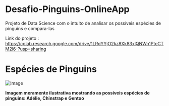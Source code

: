 # Desafio-Pinguins-OnlineApp
Projeto de Data Science com o intuito de analisar os possíveis espécies de pinguins e compara-las


Link do projeto : https://colab.research.google.com/drive/1LRdYYjO2kz8Xk83xlQNWn1PtcCTM2l6-?usp=sharing
# **Espécies de Pinguins**

![image](https://user-images.githubusercontent.com/77518236/170279527-466351f7-f7f9-4617-a043-6b69b6b90ed8.png)

**Imagem meramente ilustrativa mostrando as possíveis espécies de pinguins: Adélie, Chinstrap e Gentoo**



